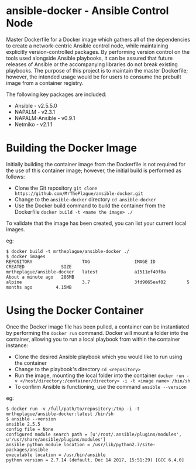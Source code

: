 # ansible-docker - Ansible Control Node
Master Dockerfile for a Docker image which gathers all of the dependencies to create a network-centric Ansible control node, while maintaining explicitly version-controlled packages. By performing version control on the tools used alongside Ansible playbooks, it can be assured that future releases of Ansible or the accompanying libraries do not break existing playbooks. The purpose of this project is to maintain the master Dockerfile; however, the intended usage would be for users to consume the prebuilt image from a container registry.

The following key packages are included:

* Ansible - v2.5.5.0
* NAPALM - v2.3.1
* NAPALM-Ansible - v0.9.1
* Netmiko - v2.1.1

# Building the Docker Image
Initially building the container image from the Dockerfile is not required for the use of this container image; however, the initial build is performed as follows:

* Clone the Git repository `git clone https://github.com/MrThePlague/ansible-docker.git`
* Change to the `ansible-docker` directory `cd ansible-docker`
* Use the Docker build command to build the container from the Dockerfile `docker build -t <name the image> ./`

To validate that the image has been created, you can list your current local images.

eg:

    $ docker build -t mrtheplague/ansible-docker ./
    $ docker images
    REPOSITORY                   TAG                 IMAGE ID            CREATED              SIZE
    mrtheplague/ansible-docker   latest              a1511ef40f0a        About a minute ago   286MB
    alpine                       3.7                 3fd9065eaf02        5 months ago         4.15MB

# Using the Docker Container
Once the Docker image file has been pulled, a container can be instantiated by performing the `docker run` command. Docker will mount a folder into the container, allowing you to run a local playbook from within the container instance:

* Clone the desired Ansible playbook which you would like to run using the container
* Change to the playbook's directory `cd <repository>`
* Run the image, mounting the local folder into the container `docker run -v </host/directory:/container/directory> -i -t <image name> /bin/sh`
* To confirm Ansible is functioning, use the command `ansible --version`

eg:

    $ docker run -v /full/path/to/repository:/tmp -i -t mrtheplague/ansible-docker:latest /bin/sh
    $ ansible --version
    ansible 2.5.5
    config file = None
    configured module search path = [u'/root/.ansible/plugins/modules', u'/usr/share/ansible/plugins/modules']
    ansible python module location = /usr/lib/python2.7/site-packages/ansible
    executable location = /usr/bin/ansible
    python version = 2.7.14 (default, Dec 14 2017, 15:51:29) [GCC 6.4.0]